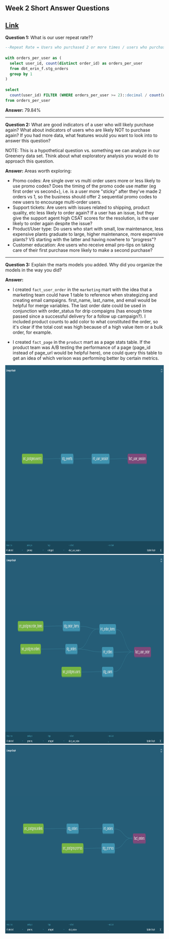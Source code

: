## Week 2 Short Answer Questions
[Link](https://corise.com/course/analytics-engineering-with-dbt/week/contentweek_ckzmtktge010v147nf80ra029/module/module_ckzo7otb30074148r4kbe0y7q)
---
**Question 1:** What is our user repeat rate??


```sql
--Repeat Rate = Users who purchased 2 or more times / users who purchased

with orders_per_user as (
  select user_id, count(distinct order_id) as orders_per_user
  from dbt_erin_f.stg_orders 
  group by 1
)

select 
  count(user_id) FILTER (WHERE orders_per_user >= 2)::decimal / count(user_id)::decimal as repeat_rate
from orders_per_user
```
**Answer:** 79.84%

---

**Question 2:** What are good indicators of a user who will likely purchase again? What about indicators of users who are likely NOT to purchase again? If you had more data, what features would you want to look into to answer this question?

NOTE: This is a hypothetical question vs. something we can analyze in our Greenery data set. Think about what exploratory analysis you would do to approach this question.

**Answer:** 
Areas worth exploring:
* Promo codes: Are single over vs multi order users more or less likely to use promo codes? Does the timing of the promo code use matter (eg first order vs second+), i.e. is a user more "sticky" after they've made 2 orders vs 1, so the business should offer 2 sequential promo codes to new users to encourage multi-order users.
* Support tickets: Are users with issues related to shipping, product quality, etc less likely to order again? If a user has an issue, but they give the support agent high CSAT scores for the resolution, is the user likely to order again despite the issue?
* Product/User type: Do users who start with small, low maintenance, less expensive plants graduate to large, higher maintenance, more expensive plants? VS starting with the latter and having nowhere to "progress"?
* Customer education: Are users who receive email pro-tips on taking care of their first purchase more likely to make a second purchase?

---

**Question 3:** Explain the marts models you added. Why did you organize the models in the way you did?

**Answer:** 

* I created `fact_user_order` in the `marketing` mart with the idea that a marketing team could have 1 table to reference when strategizing and creating email campaigns.
first_name, last_name, and email would be helpful for merge variables. The last order date could be used in conjunction with order_status for drip compaigns (has enough time passed since a successful delivery for a follow up campaign?). I included product counts to add color to what constituted the order, so it's clear if the total cost was high because of a high value item or a bulk order, for example. 

* I created `fact_page` in the `product` mart as a page stats table. If the product team was A/B testing the performance of a page (page_id instead of page_url would be helpful here), one could query this table to get an idea of which verison was performing better by certain metrics.

<img src="https://github.com/erinforman/course-dbt/blob/main/greenery/project_answers/screenshots/Screenshot_2022-03-20%2017.28.18_h3E1pW.png" height="600" />
<img src="https://github.com/erinforman/course-dbt/blob/main/greenery/project_answers/screenshots/Screenshot_2022-03-20%2017.28.43_TVepVF.png" height="600" />
<img src="https://github.com/erinforman/course-dbt/blob/main/greenery/project_answers/screenshots/Screenshot_2022-03-20%2017.28.59_nvXcga.png" height="600" />
